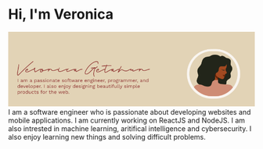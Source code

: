 <!-- ### Hi there 👋 -->

<!--
**veronicaglh/veronicaglh** is a ✨ _special_ ✨ repository because its `README.md` (this file) appears on your GitHub profile.

Here are some ideas to get you started:

- 🔭 I’m currently working on ...
- 🌱 I’m currently learning ...
- 👯 I’m looking to collaborate on ...
- 🤔 I’m looking for help with ...
- 💬 Ask me about ...
- 📫 How to reach me: ...
- 😄 Pronouns: ...
- ⚡ Fun fact: ...
-->

# Hi, I'm Veronica
<p>
<img src="background_image.png" alt="banner">
I am a software engineer who is passionate about developing websites and mobile applications. I am currently working on ReactJS and NodeJS. I am also intrested in machine learning, aritifical intelligence and  cybersecurity. I also enjoy learning new things and solving difficult problems. 
</p>

<!-- https://profile-counter.glitch.me/veronicaglh/count.svg -->